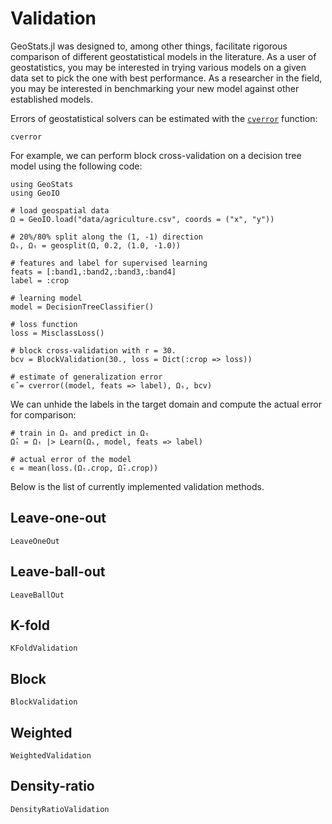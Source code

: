 # Validation

GeoStats.jl was designed to, among other things, facilitate rigorous comparison
of different geostatistical models in the literature. As a user of geostatistics,
you may be interested in trying various models on a given data set to pick the
one with best performance. As a researcher in the field, you may be interested in
benchmarking your new model against other established models.

Errors of geostatistical solvers can be estimated with the [`cverror`](@ref) function:

```@docs
cverror
```

For example, we can perform block cross-validation on a decision tree model using
the following code:

```@example error
using GeoStats
using GeoIO

# load geospatial data
Ω = GeoIO.load("data/agriculture.csv", coords = ("x", "y"))

# 20%/80% split along the (1, -1) direction
Ωₛ, Ωₜ = geosplit(Ω, 0.2, (1.0, -1.0))

# features and label for supervised learning
feats = [:band1,:band2,:band3,:band4]
label = :crop

# learning model
model = DecisionTreeClassifier()

# loss function
loss = MisclassLoss()

# block cross-validation with r = 30.
bcv = BlockValidation(30., loss = Dict(:crop => loss))

# estimate of generalization error
ϵ̂ = cverror((model, feats => label), Ωₛ, bcv)
```

We can unhide the labels in the target domain and compute the actual
error for comparison:

```@example error
# train in Ωₛ and predict in Ωₜ
Ω̂ₜ = Ωₜ |> Learn(Ωₛ, model, feats => label)
	
# actual error of the model
ϵ = mean(loss.(Ωₜ.crop, Ω̂ₜ.crop))
```

Below is the list of currently implemented validation methods.

## Leave-one-out

```@docs
LeaveOneOut
```

## Leave-ball-out

```@docs
LeaveBallOut
```

## K-fold

```@docs
KFoldValidation
```

## Block

```@docs
BlockValidation
```

## Weighted

```@docs
WeightedValidation
```

## Density-ratio

```@docs
DensityRatioValidation
```

